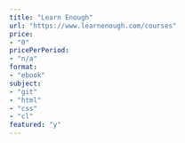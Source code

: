 ```yaml
---
title: "Learn Enough"
url: "https://www.learnenough.com/courses"
price: 
- "0"
pricePerPeriod: 
- "n/a"
format: 
- "ebook"
subject: 
- "git"
- "html"
- "css"
- "cl"
featured: "y"
---
```

